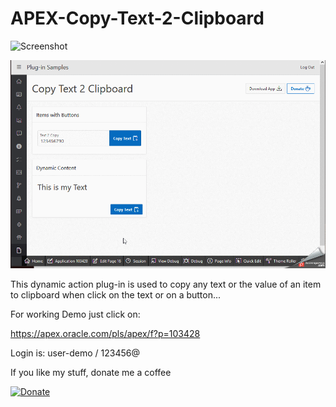  # APEX-Copy-Text-2-Clipboard

![Screenshot](https://github.com/RonnyWeiss/APEX-Copy-Text-2-Clipboard/blob/master/screenshot.png?raw=true)

![Screenshot](https://github.com/RonnyWeiss/APEX-Copy-Text-2-Clipboard/blob/master/screenshot.gif?raw=true)

This dynamic action plug-in is used to copy any text or the value of an item to clipboard when click on the text or on a button...

For working Demo just click on:

https://apex.oracle.com/pls/apex/f?p=103428

Login is: user-demo / 123456@

If you like my stuff, donate me a coffee

[![Donate](https://img.shields.io/badge/Donate-PayPal-green.svg)](https://www.paypal.me/RonnyW1)